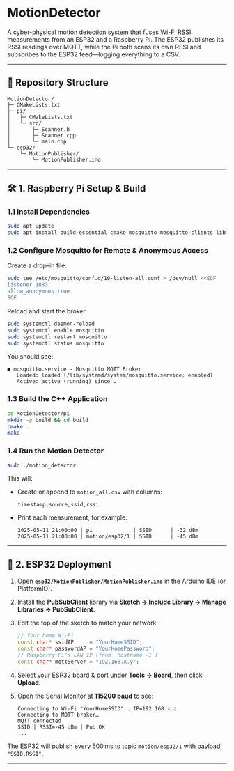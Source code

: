 # MotionDetector

A cyber-physical motion detection system that fuses Wi-Fi RSSI measurements from an ESP32 and a Raspberry Pi. The ESP32 publishes its RSSI readings over MQTT, while the Pi both scans its own RSSI and subscribes to the ESP32 feed—logging everything to a CSV.

---

## 📂 Repository Structure

```
MotionDetector/
├─ CMakeLists.txt
├─ pi/
│   ├─ CMakeLists.txt
│   └─ src/
│       ├─ Scanner.h
│       ├─ Scanner.cpp
│       └─ main.cpp
└─ esp32/
    └─ MotionPublisher/
        └─ MotionPublisher.ino
```

---

## 🛠️ 1. Raspberry Pi Setup & Build

### 1.1 Install Dependencies

```bash
sudo apt update
sudo apt install build-essential cmake mosquitto mosquitto-clients libmosquitto-dev
```

### 1.2 Configure Mosquitto for Remote & Anonymous Access

Create a drop-in file:

```bash
sudo tee /etc/mosquitto/conf.d/10-listen-all.conf > /dev/null <<EOF
listener 1883
allow_anonymous true
EOF
```

Reload and start the broker:

```bash
sudo systemctl daemon-reload
sudo systemctl enable mosquitto
sudo systemctl restart mosquitto
sudo systemctl status mosquitto
```

You should see:

```
● mosquitto.service - Mosquitto MQTT Broker
   Loaded: loaded (/lib/systemd/system/mosquitto.service; enabled)
   Active: active (running) since …
```

### 1.3 Build the C++ Application

```bash
cd MotionDetector/pi
mkdir -p build && cd build
cmake ..
make
```

### 1.4 Run the Motion Detector

```bash
sudo ./motion_detector
```

This will:

* Create or append to `motion_all.csv` with columns:

  ```
  timestamp,source,ssid,rssi
  ```
* Print each measurement, for example:

  ```
  2025-05-11 21:00:00 | pi             | SSID      | -32 dBm
  2025-05-11 21:00:00 | motion/esp32/1 | SSID      | -45 dBm
  ```

---

## 📡 2. ESP32 Deployment

1. Open **`esp32/MotionPublisher/MotionPublisher.ino`** in the Arduino IDE (or PlatformIO).

2. Install the **PubSubClient** library via **Sketch → Include Library → Manage Libraries → PubSubClient**.

3. Edit the top of the sketch to match your network:

   ```cpp
   // Your home Wi-Fi
   const char* ssidAP     = "YourHomeSSID";
   const char* passwordAP = "YourHomePassword";
   // Raspberry Pi’s LAN IP (from `hostname -I`)
   const char* mqttServer = "192.168.x.y";
   ```

4. Select your ESP32 board & port under **Tools → Board**, then click **Upload**.

5. Open the Serial Monitor at **115200 baud** to see:

   ```
   Connecting to Wi-Fi "YourHomeSSID" … IP=192.168.x.z
   Connecting to MQTT broker…
   MQTT connected
   SSID | RSSI=-45 dBm | Pub OK
   ...
   ```

The ESP32 will publish every 500 ms to topic `motion/esp32/1` with payload `"SSID,RSSI"`.




---


